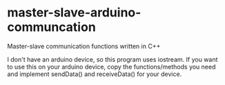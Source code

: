 # master-slave-arduino-communcation
Master-slave communication functions written in C++

I don't have an arduino device, so this program uses iostream. If you want to use this on your arduino device, 
copy the functions/methods you need and implement sendData() and receiveData() for your device. 
